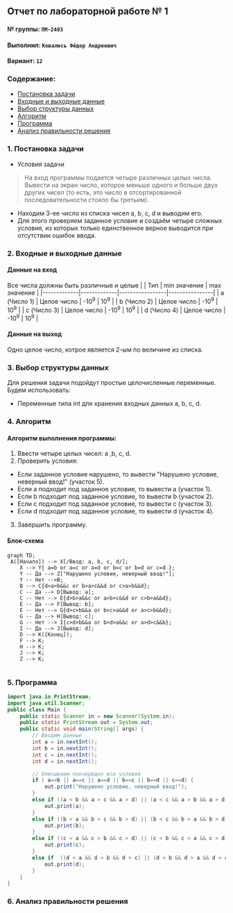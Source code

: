  ## Отчет по лабораторной работе № 1

#### № группы: `ПМ-2403`

#### Выполнил: `Ковалюсь Фёдор Андреевич`

#### Вариант: `12`

### Cодержание:

- [Постановка задачи](#1-постановка-задачи)
- [Входные и выходные данные](#2-входные-и-выходные-данные)
- [Выбор структуры данных](#3-выбор-структуры-данных)
- [Алгоритм](#4-алгоритм)
- [Программа](#5-программа)
- [Анализ правильности решения](#6-анализ-правильности-решения)

### 1. Постановка задачи

- Условия задачи

> На вход программы подается четыре различных целых числа. Вывести
на экран число, которое меньше одного и больше двух других чисел (то есть,
это число в отсортированной последовательности стояло бы третьим).

- Находим 3-ее число из списка чисел a, b, c, d и выводим его.
- Для этого проверяем заданное условие и создаём четыре сложных условия,
  из которых только единственное верное выводится при отсутствии ошибок ввода. 

### 2. Входные и выходные данные
#### Данные на вход
Все числа должны быть различные и целые
|             | Тип         | min значение    | max значение   |
|-------------|-------------|-----------------|----------------|
| a (Число 1) | Целое число | -10<sup>9</sup> | 10<sup>9</sup> |
| b (Число 2) | Целое число | -10<sup>9</sup> | 10<sup>9</sup> |
| c (Число 3) | Целое число | -10<sup>9</sup> | 10<sup>9</sup> |
| d (Число 4) | Целое число | -10<sup>9</sup> | 10<sup>9</sup> |

#### Данные на выход
Одно целое число, котрое является 2-ым по величине из списка.

### 3. Выбор структуры данных
Для решения задачи подойдут простые целочисленные переменные. Будем использовать:
-	Переменные типа int для хранения входных данных a, b, c, d.
  
### 4. Алгоритм
#### Алгоритм выполнения программы:
1. Ввести четыре целых чисел: a ,b, c, d.
2. Проверить условия:
- Если заданное условие нарушено, то вывести "Нарушено условие, неверный ввод!" (участок 5).
- Если a подходит под заданное условие, то вывести a (участок 1).
-	Если b подходит под заданное условие, то вывести b (участок 2).
-	Если c подходит под заданное условие, то вывести c (участок 3).
-	Если d подходит под заданное условие, то вывести d (участок 4).
3.  Завершить программу.
 	
#### Блок-схема
```mermaid
graph TD;
 A([Начало]) --> X[/Ввод: a, b, c, d/];
    X --> Y{ a=b or a=c or a=d or b=c or b=d or c=d };
    Y -- Да --> Z["Нарушено условие, неверный ввод!"];
    Y -- Нет -->B;
    B --> C{d>a>b&&c or b>a>c&&d or c>a>b&&d};
    C -- Да --> D[Вывод: a];
    C -- Нет --> E{d>b>a&&c or a>b>c&&d or c>b>a&&d};
    E -- Да --> F[Вывод: b];
    E -- Нет --> G{d>c>b&&a or b>c>a&&d or a>c>b&&d};
    G -- Да --> H[Вывод: c];
    G -- Нет --> I{c>d>b&&a or b>d>a&&c or a>d>c&&b};
    I -- Да --> J[Вывод: d];
    D --> K([Конец]);
    F --> K;
    H --> K;
    J --> K;
    Z --> K;
    

```
### 5. Программа

```java
import java.io.PrintStream;
import java.util.Scanner;
public class Main {
    public static Scanner in = new Scanner(System.in);
    public static PrintStream out = System.out;
    public static void main(String[] args) {
        // Вводим данные
        int a = in.nextInt();
        int b = in.nextInt();
        int c = in.nextInt();
        int d = in.nextInt();

        // Описываем поочерёдно все условия
        if ( a==b || a==c || a==d || b==c || b==d || c==d) {
            out.print("Нарушено условие, неверный ввод!");
        }
        else if ((a < b && a > c && a > d) || (a < c && a > b && a > d) || (a < d && a > b && a > c)) {
            out.print(a);
        }
        else if ((b < a && b > c && b > d) || (b < c && b > a && b > d) || (b < d && b > a && b > c)) {
            out.print(b);
        }
        else if ((c < a && c > b && c > d) || (c < b && c > a && c > d) || (c < d && c > a && c > b)) {
            out.print(c);
        }    
        else if  ((d < a && d > b && d > c) || (d < b && d > a && d > c) || (d < c && d > a && d > b)) {
            out.print(d);
        }
    }
}

```

### 6. Анализ правильности решения
